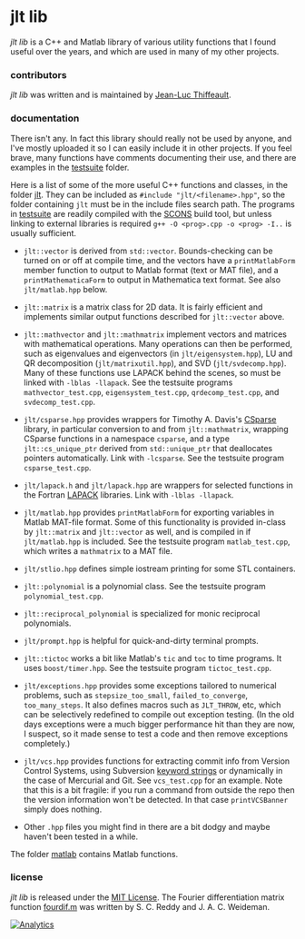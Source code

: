 # jlt lib

*jlt lib* is a C++ and Matlab library of various utility functions that I found useful over the years, and which are used in many of my other projects.

### contributors

*jlt lib* was written and is maintained by [Jean-Luc Thiffeault][1].

### documentation

There isn't any.  In fact this library should really not be used by anyone, and I've mostly uploaded it so I can easily include it in other projects.  If you feel brave, many functions have comments documenting their use, and there are examples in the [testsuite][2] folder.

Here is a list of some of the more useful C++ functions and classes, in the folder [jlt][3].  They can be included as `#include "jlt/<filename>.hpp"`, so the folder containing `jlt` must be in the include files search path.  The programs in [testsuite][2] are readily compiled with the [SCONS][4] build tool, but unless linking to external libraries is required `g++ -O <prog>.cpp -o <prog> -I..` is usually sufficient.

* `jlt::vector` is derived from `std::vector`.  Bounds-checking can be turned on or off at compile time, and the vectors have a `printMatlabForm` member function to output to Matlab format (text or MAT file), and a `printMathematicaForm` to output in Mathematica text format.  See also `jlt/matlab.hpp` below.

* `jlt::matrix` is a matrix class for 2D data.  It is fairly efficient and implements similar output functions described for `jlt::vector` above.

* `jlt::mathvector` and `jlt::mathmatrix` implement vectors and matrices with mathematical operations.  Many operations can then be performed, such as eigenvalues and eigenvectors (in `jlt/eigensystem.hpp`), LU and QR decomposition (`jlt/matrixutil.hpp`), and SVD (`jlt/svdecomp.hpp`).  Many of these functions use LAPACK behind the scenes, so must be linked with `-lblas -llapack`.  See the testsuite programs `mathvector_test.cpp`, `eigensystem_test.cpp`, `qrdecomp_test.cpp`, and `svdecomp_test.cpp`.

* `jlt/csparse.hpp` provides wrappers for Timothy A. Davis's [CSparse][5] library, in particular conversion to and from `jlt::mathmatrix`, wrapping CSparse functions in a namespace `csparse`, and a type `jlt::cs_unique_ptr` derived from `std::unique_ptr` that deallocates pointers automatically.  Link with `-lcsparse`.  See the testsuite program `csparse_test.cpp`.

* `jlt/lapack.h` and `jlt/lapack.hpp` are wrappers for selected functions in the Fortran [LAPACK][6] libraries.  Link with `-lblas -llapack`.
* `jlt/matlab.hpp` provides `printMatlabForm` for exporting variables in Matlab MAT-file format.  Some of this functionality is provided in-class by `jlt::matrix` and `jlt::vector` as well, and is compiled in if `jlt/matlab.hpp` is included.  See the testsuite program `matlab_test.cpp`, which writes a `mathmatrix` to a MAT file.

* `jlt/stlio.hpp` defines simple iostream printing for some STL containers.

* `jlt::polynomial` is a polynomial class.  See the testsuite program `polynomial_test.cpp`.

* `jlt::reciprocal_polynomial` is specialized for monic reciprocal polynomials.

* `jlt/prompt.hpp` is helpful for quick-and-dirty terminal prompts.

* `jlt::tictoc` works a bit like Matlab's `tic` and `toc` to time programs.  It uses `boost/timer.hpp`.  See the testsuite program `tictoc_test.cpp`.

* `jlt/exceptions.hpp` provides some exceptions tailored to numerical problems, such as `stepsize_too_small`, `failed_to_converge`, `too_many_steps`.  It also defines macros such as `JLT_THROW`, etc, which can be selectively redefined to compile out exception testing.  (In the old days exceptions were a much bigger performance hit than they are now, I suspect, so it made sense to test a code and then remove exceptions completely.)

* `jlt/vcs.hpp` provides functions for extracting commit info from Version Control Systems, using Subversion [keyword strings][7] or dynamically in the case of Mercurial and Git.  See `vcs_test.cpp` for an example.  Note that this is a bit fragile: if you run a command from outside the repo then the version information won't be detected.  In that case `printVCSBanner` simply does nothing.

* Other `.hpp` files you might find in there are a bit dodgy and maybe haven't been tested in a while.

The folder [matlab][8] contains Matlab functions.

### license

*jlt lib* is released under the [MIT License][9].  The Fourier differentiation matrix function [fourdif.m][10] was written by S. C. Reddy
and J. A. C. Weideman.

[1]: http://www.math.wisc.edu/~jeanluc/
[2]: https://github.com/jeanluct/jlt/tree/master/testsuite
[3]: https://github.com/jeanluct/jlt/tree/master/jlt
[4]: http://www.scons.org
[5]: http://www.suitesparse.com
[6]: http://www.netlib.org/lapack/
[7]: http://svnbook.red-bean.com/en/1.4/svn.advanced.props.special.keywords.html
[8]: https://github.com/jeanluct/jlt/tree/master/matlab
[9]: https://github.com/jeanluct/jlt/raw/master/LICENSE
[10]: http://appliedmaths.sun.ac.za/~weideman/research/differ.html

[![Analytics](https://ga-beacon.appspot.com/UA-58116885-1/jlt/readme)](https://github.com/igrigorik/ga-beacon)
